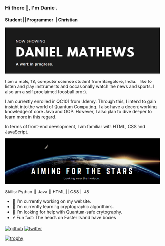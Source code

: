 ### Hi there 👋, I'm Daniel.
#### Student || Programmer || Christian
![Student || Programmer || Christian](https://github.com/Daniel-Mathews/Daniel-Mathews/blob/main/Github%20banner%201.png?raw=true)

I am a male, 18, computer science student from Bangalore, India. I like to listen and play instruments and occasionally watch the news and sports. I also am a self proclaimed foosball pro :). 

I am currently enrolled in QC101 from Udemy. Through this, I intend to gain insight into the world of Quantum Computing. I also have a decent working knowledge of core Java and OOP. However, I also plan to dive deeper to learn more in this regard.

In terms of front-end development, I am familiar with HTML, CSS and JavaScript.


![](https://github.com/Daniel-Mathews/Daniel-Mathews/blob/main/Github%20banner%202.png?raw=true)


Skills: Python || Java || HTML || CSS || JS

- 🔭 I’m currently working on my website. 
- 🌱 I’m currently learning cryptographic algorithims. 
- 🤔 I’m looking for help with Quantum-safe crytography. 
- ⚡ Fun fact: The heads on Easter Island have bodies 


[<img src='https://cdn.jsdelivr.net/npm/simple-icons@3.0.1/icons/github.svg' alt='github' height='40'>](https://github.com/Daniel-Mathews)  [<img src='https://cdn.jsdelivr.net/npm/simple-icons@3.0.1/icons/twitter.svg' alt='twitter' height='40'>](https://twitter.com/DanielMathewss)  

[![trophy](https://github-profile-trophy.vercel.app/?username=Daniel-Mathews)](https://github.com/ryo-ma/github-profile-trophy)



